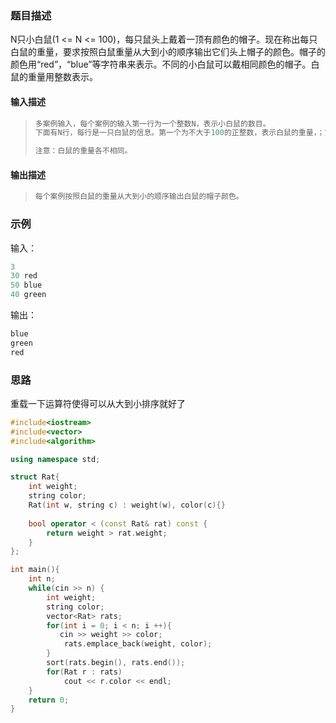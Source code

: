 ### 题目描述

N只小白鼠(1 <= N <= 100)，每只鼠头上戴着一顶有颜色的帽子。现在称出每只白鼠的重量，要求按照白鼠重量从大到小的顺序输出它们头上帽子的颜色。帽子的颜色用“red”，“blue”等字符串来表示。不同的小白鼠可以戴相同颜色的帽子。白鼠的重量用整数表示。

#### 输入描述

> ```c++
> 多案例输入，每个案例的输入第一行为一个整数N，表示小白鼠的数目。
> 下面有N行，每行是一只白鼠的信息。第一个为不大于100的正整数，表示白鼠的重量，；第二个为字符串，表示白鼠的帽子颜色，字符串长度不超过10个字符。
> 
> 注意：白鼠的重量各不相同。
> ```

#### 输出描述

> ```c++
> 每个案例按照白鼠的重量从大到小的顺序输出白鼠的帽子颜色。
> ```

### 示例

输入：

```c++
3
30 red
50 blue
40 green
```

输出：

```c++
blue
green
red
```

### 思路

重载一下运算符使得可以从大到小排序就好了

```c++
#include<iostream>
#include<vector>
#include<algorithm>

using namespace std;

struct Rat{
    int weight;
    string color;
    Rat(int w, string c) : weight(w), color(c){}
    
    bool operator < (const Rat& rat) const {
        return weight > rat.weight;
    }
};

int main(){
    int n;
    while(cin >> n) {
        int weight;
        string color;
        vector<Rat> rats;
        for(int i = 0; i < n; i ++){
           cin >> weight >> color;
            rats.emplace_back(weight, color);
        }
        sort(rats.begin(), rats.end());
        for(Rat r : rats)
            cout << r.color << endl;
    }
    return 0;
} 
```

